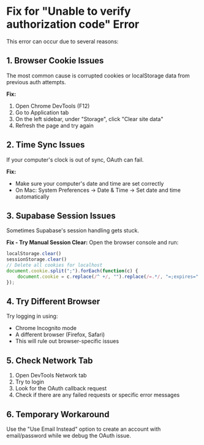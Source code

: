 # Fix for "Unable to verify authorization code" Error

This error can occur due to several reasons:

## 1. Browser Cookie Issues
The most common cause is corrupted cookies or localStorage data from previous auth attempts.

**Fix:**
1. Open Chrome DevTools (F12)
2. Go to Application tab
3. On the left sidebar, under "Storage", click "Clear site data"
4. Refresh the page and try again

## 2. Time Sync Issues
If your computer's clock is out of sync, OAuth can fail.

**Fix:**
- Make sure your computer's date and time are set correctly
- On Mac: System Preferences → Date & Time → Set date and time automatically

## 3. Supabase Session Issues
Sometimes Supabase's session handling gets stuck.

**Fix - Try Manual Session Clear:**
Open the browser console and run:
```javascript
localStorage.clear()
sessionStorage.clear()
// Delete all cookies for localhost
document.cookie.split(";").forEach(function(c) { 
    document.cookie = c.replace(/^ +/, "").replace(/=.*/, "=;expires=" + new Date().toUTCString() + ";path=/"); 
});
```

## 4. Try Different Browser
Try logging in using:
- Chrome Incognito mode
- A different browser (Firefox, Safari)
- This will rule out browser-specific issues

## 5. Check Network Tab
1. Open DevTools Network tab
2. Try to login
3. Look for the OAuth callback request
4. Check if there are any failed requests or specific error messages

## 6. Temporary Workaround
Use the "Use Email Instead" option to create an account with email/password while we debug the OAuth issue.